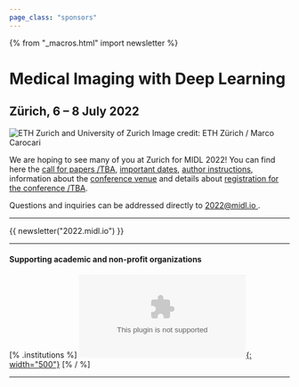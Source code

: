 ```yaml
---
page_class: "sponsors"
---
```

{% from "_macros.html" import newsletter %}

<h1 class="midl">Medical&nbsp;Imaging with Deep&nbsp;Learning</h1>
<h2 class="midl">Zürich, 6 &ndash; 8 July 2022</h2>

<p class="primary-photo centered">
    <img alt="ETH Zurich and University of Zurich" src="/images/eth-university-zurich.jpg">
    <span class="credits">
        Image credit: ETH Zürich / Marco Carocari
    </span>
</p>

We are hoping to see many of you at Zurich for MIDL 2022!
You can find here the [call for papers /TBA](/call-for-papers.html), [important dates](/important-dates.html),
[author instructions](/author-instructions.html), information about the [conference venue](/venue.html) and details about [registration for the conference /TBA](/registration.html).

Questions and inquiries can be addressed directly to [2022@midl.io ](mailto:2022@midl.io).

---

{{ newsletter("2022.midl.io") }}

---
#### Supporting academic and non-profit organizations

[% .institutions %]
[![ETH Zurich and University of Zurich](/images/eth_uzh_logo.eps){: width="500"}](https://ethz.ch/en.html)
[% / %]

---
<!-- 
#### Platinum sponsor

[% .logos %]

[% / %]

---

#### Gold sponsors

[% .logos %]
[% / %]

---

#### Silver sponsors

[% .logos %]
[% / %]

--- -->
